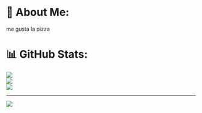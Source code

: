 # 💫 About Me:
me gusta la pizza

# 📊 GitHub Stats:
![](https://github-readme-stats.vercel.app/api?username=arielai91&theme=default&hide_border=false&include_all_commits=false&count_private=false)<br/>
![](https://nirzak-streak-stats.vercel.app/?user=arielai91&theme=default&hide_border=false)<br/>
![](https://github-readme-stats.vercel.app/api/top-langs/?username=arielai91&theme=default&hide_border=false&include_all_commits=false&count_private=false&layout=compact)

---
[![](https://visitcount.itsvg.in/api?id=arielai91&icon=0&color=0)](https://visitcount.itsvg.in)

<!-- Proudly created with GPRM ( https://gprm.itsvg.in ) -->
